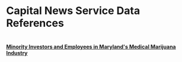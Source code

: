 <h1> Capital News Service Data References <h1> <h4><a href="https://docs.google.com/spreadsheets/d/1zIXndPhKeAcWOBro-8xP_dYfIANyLXy54raXcjsHPLU/edit#gid=1358800948"> Minority Investors and Employees in Maryland's Medical Marijuana Industry</a></h4>
